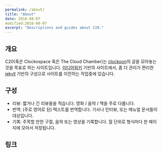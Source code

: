 ```yaml
---
permalink: /about/
title: "About"
date: 2016-08-07
modified:2016-08-07
excerpt: "Descriptions and guides about C20."
---
```


## 개요
C20(혹은 Clockospace 혹은 The Cloud Chamber)는 [clockoon](../about#links)의 글을 모아놓는 것을 목표로 하는 사이트입니다. [미디어위키](http://mediawiki.org) 기반의 사이트에서, 좀 더 관리가 편리한 [jekyll](http://jekyllrb.com) 기반의 구성으로 사이트를 이전하는 작업중에 있습니다.

## 구성
- 리뷰: 짧거나 긴 리뷰들을 적습니다. 영화 / 음악 / 책을 주로 다룹니다.
- 번역: (주로 영어로 된) 텍스트를 번역합니다. 기사나 인터뷰, 또는 메뉴얼 문서들이 대상입니다.
- 기록: 주목할 만한 구절, 음악 또는 영상을 기록합니다. 월 단위로 형식마다 한 페이지에 모아서 저장됩니다.

## 링크
